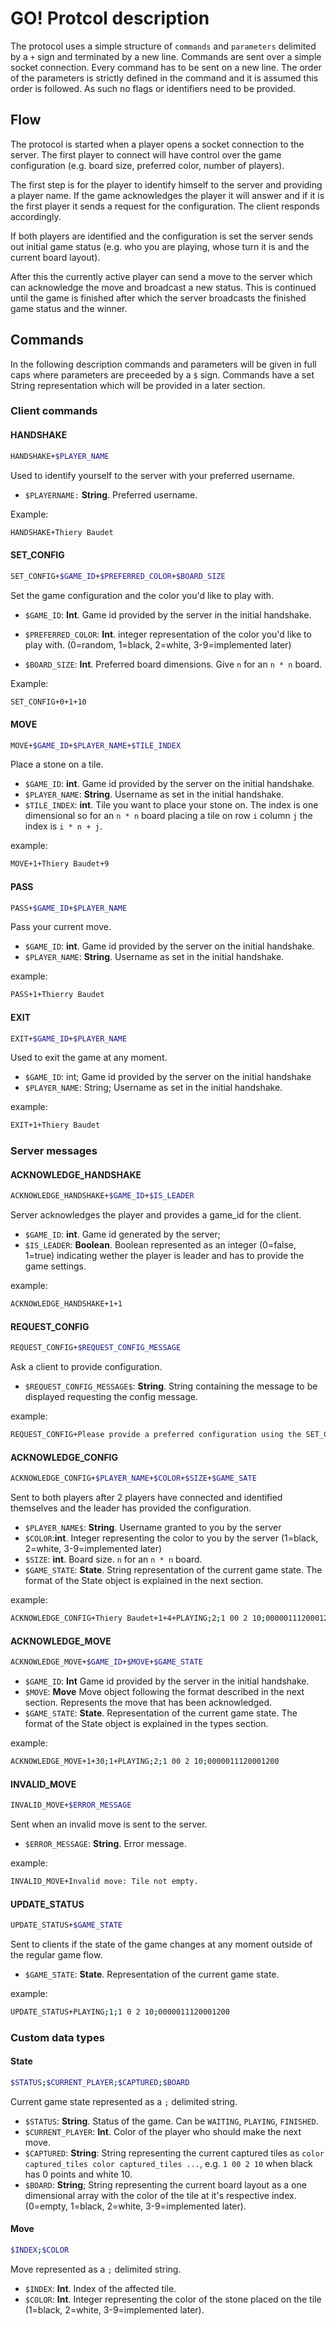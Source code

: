 # GO! Protcol description

The protocol uses a simple structure of `commands` and `parameters` delimited by a `+` sign and terminated by a new line. Commands are sent over a simple socket connection. Every command has to be sent on a new line. The order of the parameters is strictly defined in the command and it is assumed this order is followed. As such no flags or identifiers need to be provided.

## Flow

The protocol is started when a player opens a socket connection to the server. The first player to connect will have control over the game configuration (e.g. board size, preferred color, number of players). 

The first step is for the player to identify himself to the server and providing a player name. If the game acknowledges the player it will answer and if it is the first player it sends a request for the configuration. The client responds accordingly.

If both players are identified and the configuration is set the server sends out initial game status (e.g. who you are playing, whose turn it is and the current board layout). 

After this the currently active player can send a move to the server which can acknowledge the move and broadcast a new status. This is continued until the game is finished after which the server broadcasts the finished game status and the winner.

## Commands
In the following description commands and parameters will be given in full caps where parameters are preceeded by a `$` sign. Commands have a set String representation which will be provided in a later section.

### Client commands

#### HANDSHAKE
```bash
HANDSHAKE+$PLAYER_NAME
```

Used to identify yourself to the server with your preferred username.
- `$PLAYERNAME:` **String**. Preferred username.

Example: 
```bash
HANDSHAKE+Thiery Baudet
```

#### SET_CONFIG
```bash
SET_CONFIG+$GAME_ID+$PREFERRED_COLOR+$BOARD_SIZE
```

Set the game configuration and the color you'd like to play with.
- `$GAME_ID`: **Int**. Game id provided by the server in the initial handshake.
- `$PREFERRED_COLOR`: **Int**. integer representation of the color you'd like to play with. (0=random, 1=black, 2=white, 3-9=implemented later)

- `$BOARD_SIZE`: **Int**. Preferred board dimensions. Give `n` for an `n * n` board.

Example:
```bash
SET_CONFIG+0+1+10
```

#### MOVE
```bash
MOVE+$GAME_ID+$PLAYER_NAME+$TILE_INDEX
```
Place a stone on a tile. 

- `$GAME_ID`: **int**. Game id provided by the server on the initial handshake.
- `$PLAYER_NAME`: **String**. Username as set in the initial handshake.
- `$TILE_INDEX`: **int**. Tile you want to place your stone on. The index is one dimensional so for an `n * n` board placing a tile on row `i` column `j` the index is `i * n + j`.

example: 
```bash
MOVE+1+Thiery Baudet+9
```

#### PASS
```bash
PASS+$GAME_ID+$PLAYER_NAME
```
Pass your current move.

- `$GAME_ID`: **int**. Game id provided by the server on the initial handshake.
- `$PLAYER_NAME`: **String**. Username as set in the initial handshake.

example:
```bash
PASS+1+Thierry Baudet
```

#### EXIT
```bash
EXIT+$GAME_ID+$PLAYER_NAME
```
Used to exit the game at any moment.

- `$GAME_ID`: int; Game id provided by the server on the initial handshake
- `$PLAYER_NAME`: String; Username as set in the initial handshake.

example:
```bash
EXIT+1+Thiery Baudet
```

### Server messages

#### ACKNOWLEDGE_HANDSHAKE
```bash
ACKNOWLEDGE_HANDSHAKE+$GAME_ID+$IS_LEADER
```
Server acknowledges the player and provides a game_id for the client.
- `$GAME_ID`: **int**. Game id generated by the server;
- `$IS_LEADER`: **Boolean**. Boolean represented as an integer (0=false, 1=true) indicating wether the player is leader and has to provide the game settings.

example:
```bash
ACKNOWLEDGE_HANDSHAKE+1+1
```

#### REQUEST_CONFIG
```bash
REQUEST_CONFIG+$REQUEST_CONFIG_MESSAGE
```
Ask a client to provide configuration. 

- `$REQUEST_CONFIG_MESSAGE$`: **String**. String containing the message to be displayed requesting the config message. 

example:
```bash
REQUEST_CONFIG+Please provide a preferred configuration using the SET_CONFIG+$PREFERRED_COLOR+$BOARD_SIZE
```

#### ACKNOWLEDGE_CONFIG
```bash
ACKNOWLEDGE_CONFIG+$PLAYER_NAME+$COLOR+$SIZE+$GAME_SATE
```

Sent to both players after 2 players have connected and identified themselves and the leader has provided the configuration. 

- `$PLAYER_NAME$`: **String**. Username granted to you by the server
- `$COLOR`:**int**. Integer representing the color to you by the server (1=black, 2=white, 3-9=implemented later)
- `$SIZE`: **int**. Board size. `n` for an `n * n` board.
- `$GAME_STATE`: **State**. String representation of the current game state. The format of the State object is explained in the next section.

example:
```bash
ACKNOWLEDGE_CONFIG+Thiery Baudet+1+4+PLAYING;2;1 00 2 10;0000011120001200
```

#### ACKNOWLEDGE_MOVE
```bash
ACKNOWLEDGE_MOVE+$GAME_ID+$MOVE+$GAME_STATE
```

- `$GAME_ID`: **Int** Game id provided by the server in the initial handshake.
- `$MOVE`: **Move** Move object following the format described in the next section. Represents the move that has been acknowledged.  
- `$GAME_STATE`: **State**. Representation of the current game state. The format of the State object is explained in the types section.

example:
```bash
ACKNOWLEDGE_MOVE+1+30;1+PLAYING;2;1 00 2 10;0000011120001200
```

#### INVALID_MOVE
```bash
INVALID_MOVE+$ERROR_MESSAGE
```
Sent when an invalid move is sent to the server.
- `$ERROR_MESSAGE`: **String**. Error message.

example:
```bash
INVALID_MOVE+Invalid move: Tile not empty.
```

#### UPDATE_STATUS
```bash
UPDATE_STATUS+$GAME_STATE
```
Sent to clients if the state of the game changes at any moment outside of the regular game flow.
- `$GAME_STATE`: **State**. Representation of the current game state.

example:
```bash
UPDATE_STATUS+PLAYING;1;1 0 2 10;0000011120001200
```

### Custom data types

#### State
```bash
$STATUS;$CURRENT_PLAYER;$CAPTURED;$BOARD
```
Current game state represented as a `;` delimited string.

- `$STATUS`: **String**. Status of the game. Can be `WAITING`, `PLAYING`, `FINISHED`.
- `$CURRENT_PLAYER`: **Int**. Color of the player who should make the next move. 
- `$CAPTURED`: **String**: String representing the current captured tiles as `color captured_tiles color captured_tiles ...`, e.g. `1 00 2 10` when black has 0 points and white 10.
- `$BOARD`: **String**; String representing the current board layout as a one dimensional array with the color of the tile at it's respective index. (0=empty, 1=black, 2=white, 3-9=implemented later).

#### Move
```bash
$INDEX;$COLOR
```

Move represented as a `;` delimited string.

- `$INDEX`: **Int**. Index of the affected tile.
- `$COLOR`: **Int**. Integer representing the color of the stone placed on the tile (1=black, 2=white, 3-9=implemented later).

